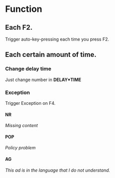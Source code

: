 # Function

## Each F2.

Trigger auto-key-pressing each time you press F2.

## Each certain amount of time.

### Change delay time

Just change number in **DELAY\*TIME**

### Exception

Trigger Exception on F4.

#### NR

_Missing content_

#### POP

_Policy problem_

#### AG

_This ad is in the language that I do not understand._
